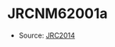<a name="material" />

# JRCNM62001a
<script type="application/ld+json">
  {
    "@context": "https://schema.org/",
    "@type": "ChemicalSubstance",
    "http://purl.org/dc/terms/conformsTo":
      {
        "@type": "CreativeWork",
        "@id": "https://bioschemas.org/profiles/ChemicalSubstance/0.4-RELEASE/"
      },
    "@id": "https://egonw.github.io/nanowiki/nanowiki377.html#material",
    "name": "JRCNM62001a",
    "sameAs": "http://127.0.0.1/mediawiki/index.php/Special:URIResolver/JRCNM62001a"
  }
</script>


* Source: [JRC2014](JRC2014.md)
